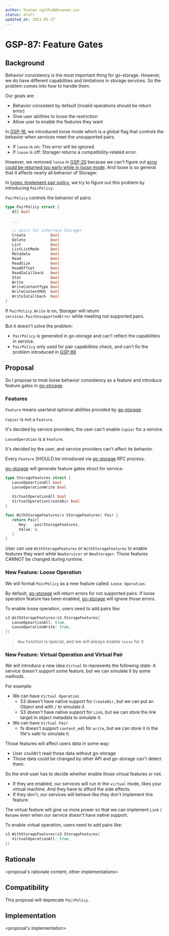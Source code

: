 ```yaml
---
author: Xuanwo <github@xuanwo.io>
status: draft
updated_at: 2021-05-27
---
```


# GSP-87: Feature Gates

## Background

Behavior consistency is the most important thing for go-storage. However, we do have different capabilities and limitations in storage services. So the problem comes into how to handle them.

Our goals are:

- Behavior consistent by default (invalid operations should be return error)
- Give user abilities to loose the restriction
- Allow user to enable the features they want

In [GSP-16], we introduced loose mode which is a global flag that controls the behavior when services meet the unsupported pairs.

- If `loose` is on: This error will be ignored.
- If `loose` is off: Storager returns a compatibility-related error.

However, we removed `loose` in [GSP-20] because we can't figure out [error could be returned too early while in loose mode](https://github.com/beyondstorage/go-storage/issues/233). And loose is so general that it affects nearly all behavior of Storager.

In [types: Implement pair policy](https://github.com/beyondstorage/go-storage/pull/453), we try to figure out this problem by introducing `PairPolicy`.

`PairPolicy` controls the behavior of pairs:

```go
type PairPolicy struct {
   All bool
   
   ...

   // pairs for interface Storager
   Create           bool
   Delete           bool
   List             bool
   ListListMode     bool
   Metadata         bool
   Read             bool
   ReadSize         bool
   ReadOffset       bool
   ReadIoCallback   bool
   Stat             bool
   Write            bool
   WriteContentType bool
   WriteContentMd5  bool
   WriteIoCallback  bool
}
```

If `PairPolicy.Write` is on, Storager will return `services.PairUnsupportedError` while meeting not supported pairs.

But it doesn't solve the problem:

- `PairPolicy` is generated in go-storage and can't reflect the capabilities in service.
- `PairPolicy` only used for pair capabilities check, and can't fix the problem introduced in [GSP-86]

## Proposal

So I propose to treat loose behavior consistency as a feature and introduce feature gates in [go-storage].

### Features

`Feature` means userland optional abilities provided by [go-storage].

`Copier` is not a `Feature`.

It's decided by service providers, the user can't enable `Copier` for a service.

`LooseOperation` is a `Feature`.

It's decided by the user, and service providers can't affect its behavior.

Every `Feature` SHOULD be introduced via [go-storage] RFC process.

[go-storage] will generate feature gates struct for service:

```go
type StorageFeatures struct {
   LooseOpeartionAll bool
   LooseOperationWrite bool
   
   VirtualOperationAll bool
   VirtualOperationCreateDir bool
}

func WithStorageFeatures(v StorageFeatures) Pair {
   return Pair{
      Key:   pairStorageFeatures,
      Value: v,
   }
}
```

User can use `WithStorageFeatures` or `WithStorageFeatures` to enable features they want while `NewServicer` or `NewStorager`. Those features CANNOT be changed during runtime.

### New Feature: Loose Operation

We will format `PairPolicy` as a new feature called: `Loose Operation`.

By default, [go-storage] will return errors for not supported pairs. If loose operation feature has been enabled, [go-storage] will ignore those errors.

To enable loose operation, users need to add pairs like:

```go
s3.WithStorageFeatures(s3.StorageFeatures{
   LooseOpeartionAll: true,
   LooseOperationWrite: true,
})
```

> `New` function is special, and we will always enable `loose` for it.

### New Feature: Virtual Operation and Virtual Pair

We will introduce a new idea `Virtual` to represents the following state: A service doesn't support some feature, but we can simulate it by some methods.


For example:

- We can have `Virtual Operation`
    - S3 doesn't have native support for `CreateDir`, but we can put an Object end with `/` to simulate it.
    - S3 doesn't have native support for `Link`, but we can store the link target in object metadata to simulate it.
- We can have `Virtual Pair`
    - fs doesn't support `content_md5` for `write`, but we can store it in the file's xattr to simulate it.

Those features will affect users data in some way:

- User couldn't read those data without go-storage
- Those data could be changed by other API and go-storage can't detect them.

So the end-user has to decide whether enable those virtual features or not.

- If they are enabled, our services will run in the `virtual` mode, likes your virtual machine. And they have to afford the side effects.
- If they don't, our services will behave like they don't implement this feature.

The virtual feature will give us more power so that we can implement `Link` / `Rename` even when our service doesn't have native support.

To enable virtual operation, users need to add pairs like:

```go
s3.WithStorageFeatures(s3.StorageFeatures{
   VirtualOperationAll: true,
})
```

## Rationale

<proposal's rationale content, other implementations>

## Compatibility

This proposal will deprecate `PairPolicy`.

## Implementation

<proposal's implementation>

[GSP-16]: ./16-loose-mode.md
[GSP-20]: ./20-remove-loose-mode.md
[GSP-86]: https://github.com/beyondstorage/specs/pull/86
[go-storage]: https://github.com/beyondstorage/go-storage

